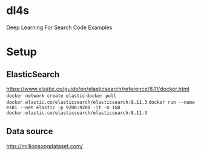 # dl4s
Deep Learning For Search Code Examples


# Setup

## ElasticSearch
https://www.elastic.co/guide/en/elasticsearch/reference/8.11/docker.html
`docker network create elastic`
`docker pull docker.elastic.co/elasticsearch/elasticsearch:8.11.3`
`docker run --name es01 --net elastic -p 9200:9200 -it -m 1GB docker.elastic.co/elasticsearch/elasticsearch:8.11.3`


## Data source
http://millionsongdataset.com/